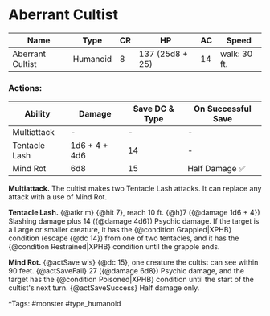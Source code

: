 # Aberrant Cultist

| Name | Type | CR | HP | AC | Speed |
|------|------|----|----|----|-------|
| Aberrant Cultist | Humanoid | 8 | 137 (25d8 + 25) | 14 | walk: 30 ft. |

### Actions:

| Ability | Damage | Save DC & Type | On Successful Save |
|---------|--------|----------------|--------------------|
| Multiattack | - | - | - |
| Tentacle Lash | 1d6 + 4 + 4d6 | 14 | - |
| Mind Rot | 6d8 | 15 | Half Damage ✅ |


**Multiattack.** The cultist makes two Tentacle Lash attacks. It can replace any attack with a use of Mind Rot.

**Tentacle Lash.** {@atkr m} {@hit 7}, reach 10 ft. {@h}7 ({@damage 1d6 + 4}) Slashing damage plus 14 ({@damage 4d6}) Psychic damage. If the target is a Large or smaller creature, it has the {@condition Grappled|XPHB} condition (escape {@dc 14}) from one of two tentacles, and it has the {@condition Restrained|XPHB} condition until the grapple ends.

**Mind Rot.** {@actSave wis} {@dc 15}, one creature the cultist can see within 90 feet. {@actSaveFail} 27 ({@damage 6d8}) Psychic damage, and the target has the {@condition Poisoned|XPHB} condition until the start of the cultist's next turn. {@actSaveSuccess} Half damage only.

^Tags: #monster #type_humanoid